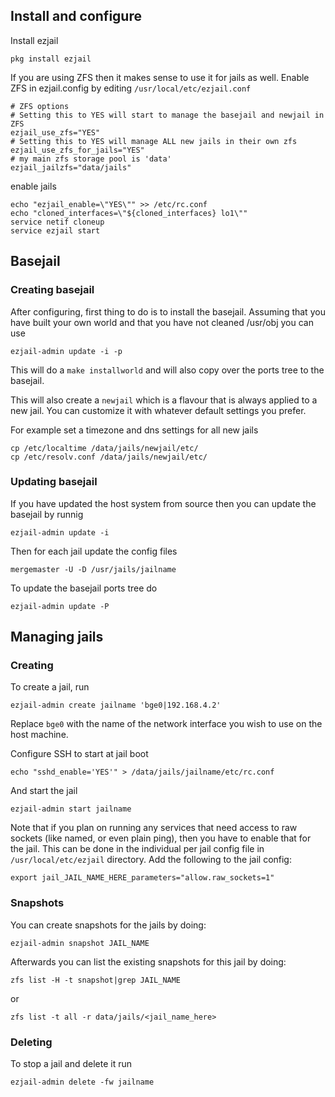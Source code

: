 ## Install and configure
Install ezjail
```
pkg install ezjail
```

If you are using ZFS then it makes sense to use it for jails as well.
Enable ZFS in ezjail.config by editing `/usr/local/etc/ezjail.conf`

```
# ZFS options
# Setting this to YES will start to manage the basejail and newjail in ZFS
ezjail_use_zfs="YES"
# Setting this to YES will manage ALL new jails in their own zfs
ezjail_use_zfs_for_jails="YES"
# my main zfs storage pool is 'data'
ezjail_jailzfs="data/jails"

```
enable jails

```
echo "ezjail_enable=\"YES\"" >> /etc/rc.conf
echo "cloned_interfaces=\"${cloned_interfaces} lo1\""
service netif cloneup
service ezjail start
```

## Basejail
### Creating basejail
After configuring, first thing to do is to install the basejail.
Assuming that you have built your own world and that you have not cleaned /usr/obj
you can use 

```
ezjail-admin update -i -p
```
This will do a ```make installworld``` and will also copy over the ports tree to the basejail.

This will also create a ```newjail``` which is a flavour that is always applied to a new jail.
You can customize it with whatever default settings you prefer.

For example set a timezone and dns settings for all new jails

```
cp /etc/localtime /data/jails/newjail/etc/
cp /etc/resolv.conf /data/jails/newjail/etc/
```

### Updating basejail
If you have updated the host system from source then you can update the basejail by runnig
```
ezjail-admin update -i
```
Then for each jail update the config files
```
mergemaster -U -D /usr/jails/jailname
```

To update the basejail ports tree do
```
ezjail-admin update -P
```



## Managing jails

### Creating

To create a jail, run 
```
ezjail-admin create jailname 'bge0|192.168.4.2'
```
Replace ```bge0``` with the name of the network interface you wish to use on the host machine.

Configure SSH to start at jail boot

```
echo "sshd_enable='YES'" > /data/jails/jailname/etc/rc.conf
```
And start the jail
```
ezjail-admin start jailname
```

Note that if you plan on running any services that need access to raw sockets (like named, or even plain ping), then you have to enable that for the jail. This can be done in the individual per jail config file in ```/usr/local/etc/ezjail``` directory. Add the following to the jail config:

```
export jail_JAIL_NAME_HERE_parameters="allow.raw_sockets=1"
```
### Snapshots
You can create snapshots for the jails by doing:

```
ezjail-admin snapshot JAIL_NAME
```
Afterwards you can list the existing snapshots for this jail by doing:
```
zfs list -H -t snapshot|grep JAIL_NAME
```
or 
```
zfs list -t all -r data/jails/<jail_name_here>
```

### Deleting 
To stop a jail and delete it run

```
ezjail-admin delete -fw jailname
```

